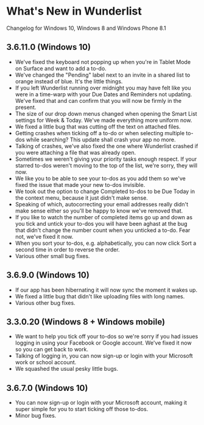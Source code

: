 # What's New in Wunderlist
Changelog for Windows 10, Windows 8 and Windows Phone 8.1

## 3.6.11.0 (Windows 10)
- We've fixed the keyboard not popping up when you're in Tablet Mode on Surface and want to add a to-do.
- We've changed the "Pending" label next to an invite in a shared list to orange instead of blue. It's the little things. 
- If you left Wunderlist running over midnight you may have felt like you were in a time-warp with your Due Dates and Reminders not updating. We've fixed that and can confirm that you will now be firmly in the present.
- The size of our drop down menus changed when opening the Smart List settings for Week & Today. We've made everything more uniform now.
- We fixed a little bug that was cutting off the text on attached files.
- Getting crashes when ticking off a to-do or when selecting multiple to-dos while searching? This update shall crash your app no more. 
- Talking of crashes, we've also fixed the one where Wunderlist crashed if you were attaching a file that was already open.
- Sometimes we weren't giving your priority tasks enough respect. If your starred to-dos weren't moving to the top of the list, we're sorry, they will now. 
- We like you to be able to see your to-dos as you add them so we've fixed the issue that made your new to-dos invisible. 
- We took out the option to change Completed to-dos to be Due Today in the context menu, because it just didn't make sense. 
- Speaking of which, autocorrecting your email addresses really didn't make sense either so you'll be happy to know we've removed that.
- If you like to watch the number of completed items go up and down as you tick and untick your to-dos you will have been aghast at the bug that didn't change the number count when you unticked a to-do. Fear not, we've fixed it now. 
- When you sort your to-dos, e.g. alphabetically, you can now click Sort a second time in order to reverse the order. 
- Various other small bug fixes.

## 3.6.9.0 (Windows 10)

- If our app has been hibernating it will now sync the moment it wakes up. 
- We fixed a little bug that didn't like uploading files with long names. 
- Various other bug fixes.

## 3.3.0.20 (Windows 8 + Windows mobile)

- We want to help you tick off your to-dos so we're sorry if you had issues logging in using your Facebook or Google account. We've fixed it now so you can get back to work.
- Talking of logging in, you can now sign-up or login with your Microsoft work or school account. 
- We squashed the usual pesky little bugs.

## 3.6.7.0 (Windows 10)

- You can now sign-up or login with your Microsoft account, making it super simple for you to start ticking off those to-dos.
- Minor bug fixes.
